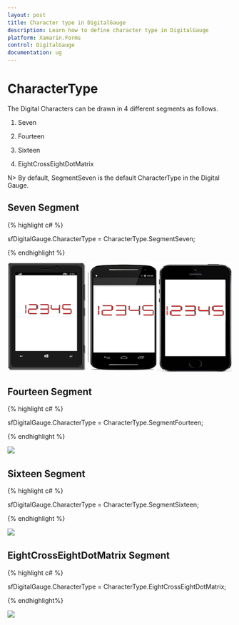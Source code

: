 ```yaml
---
layout: post
title: Character type in DigitalGauge
description: Learn how to define character type in DigitalGauge
platform: Xamarin.Forms
control: DigitalGauge
documentation: ug
---
```


# CharacterType

The Digital Characters can be drawn in 4 different segments as follows.
 
1. Seven

2. Fourteen

3. Sixteen

4. EightCrossEightDotMatrix

N> By default, SegmentSeven is the default CharacterType in the Digital Gauge.

## Seven Segment

{% highlight c# %}

sfDigitalGauge.CharacterType = CharacterType.SegmentSeven;

{% endhighlight %}

![](Getting-Started_images/SegmentSeven.png)

## Fourteen Segment

{% highlight c# %}

sfDigitalGauge.CharacterType = CharacterType.SegmentFourteen;

{% endhighlight %}

![](Getting-Started_Getting-Started_Getting-Started_images/SegmentFourteen.png)
 
## Sixteen Segment
 
{% highlight c# %}

sfDigitalGauge.CharacterType = CharacterType.SegmentSixteen;

{% endhighlight %}

![](Getting-Started_Getting-Started_Getting-Started_images/SegmentSixteen.png)

## EightCrossEightDotMatrix Segment

{% highlight c# %}

sfDigitalGauge.CharacterType = CharacterType.EightCrossEightDotMatrix;

{% endhighlight%}

![](Getting-Started_Getting-Started_Getting-Started_images/SegmentMatrix.png)

